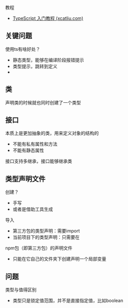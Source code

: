 教程

- [TypeScript 入门教程 (xcatliu.com)](https://ts.xcatliu.com/)

## 关键问题

使用ts有啥好处？

- 静态类型，能够在编译阶段报错提示
- 类型提示，跳转到定义
- 



## 类

声明类的时候就也同时创建了一个类型



## 接口

本质上是更加抽象的类，用来定义对象的结构的

- 不能有私有属性和方法
- 不能有静态属性

接口支持多继承，接口能够继承类



## 类型声明文件

创建？

- 手写
- 或者是借助工具生成

导入

- 第三方包的类型声明：需要import
- 当前项目下的类型声明：只需要在

npm包（即第三方包）的声明文件

- 只能在它自己的文件夹下创建声明一个局部变量



## 问题

类型与值得区别

- 类型只是锁定值范围，并不是直接指定值，比如boolean

